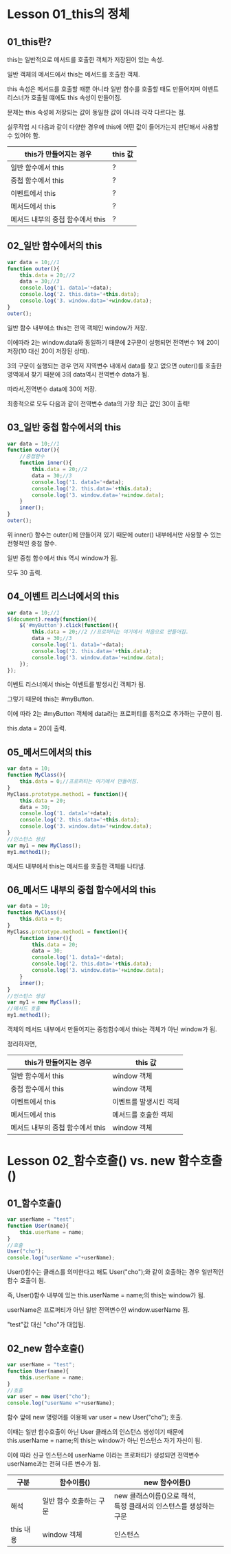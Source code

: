 # Lesson 01_this의 정체

## 01_this란?

this는 일반적으로 메서드를 호출한 객체가 저장된어 있는 속성.

일반 객체의 메서드에서 this는 메서드를 호출한 객체.

this 속성은 메서드를 호출할 때뿐 아니라 일반 함수를 호출할 때도 만들어지며 이벤트 리스너가 호출될 떄에도 this 속성이 만들어짐.

문제는 this 속성에 저장되는 값이 동일한 값이 아니라 각각 다르다는 점.

실무작업 시 다음과 같이 다양한 경우에 this에 어떤 값이 들어가는지 판단해서 사용할 수 있어야 함.

| this가 만들어지는 경우           | this 값 |
| -------------------------------- | ------- |
| 일반 함수에서 this               | ?       |
| 중첩 함수에서 this               | ?       |
| 이벤트에서 this                  | ?       |
| 메서드에서 this                  | ?       |
| 메서드 내부의 중첩 함수에서 this | ?       |

## 02_일반 함수에서의 this

```javascript
var data = 10;//1
function outer(){
    this.data = 20;//2
    data = 30;//3
    console.log('1. data1='+data);
    console.log('2. this.data='+this.data);
    console.log('3. window.data='+window.data);
}
outer();
```

일반 함수 내부에소 this는 전역 객체인 window가 저장.

이에따라 2는 window.data와 동일하기 때문에 2구문이 실행되면 전역변수 1에 20이 저장(10 대신 20이 저장된 상태).

3의 구문이 실행되는 경우 먼저 지역변수 내에서 data를 찾고 없으면 outer()를 호출한 영역에서 찾기 때문에 3의 data역시 전역변수 data가 됨.

따라서,전역변수 data에 30이 저장.

최종적으로 모두 다음과 같이 전역변수 data의 가장 최근 값인 30이 출력!



## 03_일반 중첩 함수에서의 this

```javascript
var data = 10;//1
function outer(){
    //중첩함수
    function inner(){
        this.data = 20;//2
        data = 30;//3
        console.log('1. data1='+data);
        console.log('2. this.data='+this.data);
        console.log('3. window.data='+window.data);
    }
    inner();
}
outer();
```

위 inner() 함수는 outer()에 만들어져 있기 때문에 outer() 내부에서만 사용할 수 있는 전형적인 중첩 함수.

일반 중첩 함수에서 this 역시 window가 됨.

모두 30 출력.



## 04_이벤트 리스너에서의 this

```javascript
var data = 10;//1
$(document).ready(function(){
    $('#myButton').click(function(){
        this.data = 20;//2 //프로퍼티는 여기에서 처음으로 만들어짐.
        data = 30;//3
        console.log('1. data1='+data);
        console.log('2. this.data='+this.data);
        console.log('3. window.data='+window.data);
    });
});
```

이벤트 리스너에서 this는 이벤트를 발생시킨 객체가 됨.

그렇기 때문에 this는 #myButton.

이에 따라 2는 #myButton 객체에 data라는 프로퍼티를 동적으로 추가하는 구문이 됨.

this.data = 20이 출력.



## 05_메서드에서의 this

```javascript
var data = 10;
function MyClass(){
    this.data = 0;//프로퍼티는 여기에서 만들어짐.
}
MyClass.prototype.method1 = function(){
    this.data = 20;
    data = 30;
    console.log('1. data1='+data);
    console.log('2. this.data='+this.data);
    console.log('3. window.data='+window.data);
}
//인스턴스 생성
var my1 = new MyClass();
my1.method1();
```

메서드 내부에서 this는 메서드를 호출한 객체를 나타냄.



## 06_메서드 내부의 중첩 함수에서의 this

```javascript
var data = 10;
function MyClass(){
    this.data = 0;
}
MyClass.prototype.method1 = function(){
    function inner(){
        this.data = 20;
        data = 30;
        console.log('1. data1='+data);
        console.log('2. this.data='+this.data);
        console.log('3. window.data='+window.data);        
    }
    inner();
}
//인스턴스 생성
var my1 = new MyClass();
//메서드 호출
my1.method1();
```

객체의 메서드 내부에서 만들어지는 중첩함수에서 this는 객체가 아닌 window가 됨.

정리하자면,

| this가 만들어지는 경우           | this 값                |
| -------------------------------- | ---------------------- |
| 일반 함수에서 this               | window 객체            |
| 중첩 함수에서 this               | window 객체            |
| 이벤트에서 this                  | 이벤트를 발생시킨 객체 |
| 메서드에서 this                  | 메서드를 호출한 객체   |
| 메서드 내부의 중첩 함수에서 this | window 객체            |

# Lesson 02_함수호출() vs. new 함수호출()

## 01_함수호출()

```javascript
var userName = "test";
function User(name){
    this.userName = name;
}
//호출
User("cho");
console.log("userName ="+userName);
```

User()함수는 클래스를 의미한다고 해도 User("cho");와 같이 호출하는 경우 일반적인 함수 호출이 됨.

즉, User()함수 내부에 있는 this.userName = name;의 this는 window가 됨.

userName은 프로퍼티가 아닌 일반 전역변수인 window.userName 됨.

"test"값 대신 "cho"가 대입됨.



## 02_new 함수호출()

```javascript
var userName = "test";
function User(name){
    this.userName = name;
}
//호출
var user = new User("cho");
console.log("userName ="+userName);
```

함수 앞에 new 명령어를 이용해 var user = new User("cho"); 호출.

이때는 일반 함수호출이 아닌 User 클래스의 인스턴스 생성이기 때문에 this.userName = name;의 this는 window가 아닌 인스턴스 자기 자신이 됨.

이에 따라 신규 인스턴스에 userName 이라는 프로퍼티가 생성되면 전역변수 userName과는 전혀 다른 변수가 됨.

| 구분      | 함수이름()              | new 함수이름()                                               |
| --------- | ----------------------- | ------------------------------------------------------------ |
| 해석      | 일반 함수 호출하는 구문 | new 클래스이름()으로 해석, <br />특정 클래서의 인스턴스를 생성하는 구문 |
| this 내용 | window 객체             | 인스턴스                                                     |

